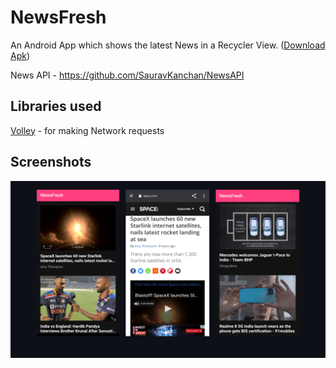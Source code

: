 # NewsFresh
An Android App which shows the latest News in a Recycler View.
([Download Apk](https://drive.google.com/file/d/1sms1SmzYjYgEai9nSW3Mag2mB_Ns7YeI/view?usp=sharing))  

News API - https://github.com/SauravKanchan/NewsAPI 

## Libraries used

[Volley](https://developer.android.com/training/volley) - for making Network requests


## Screenshots
![](/images/img1.png)
